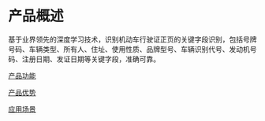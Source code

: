 #  产品概述

基于业界领先的深度学习技术，识别机动车行驶证正页的关键字段识别，包括号牌号码、车辆类型、所有人、住址、使用性质、品牌型号、车辆识别代号、发动机号码、注册日期、发证日期等关键字段，准确可靠。

[产品功能](Features.md)

[产品优势](Benefits.md)

[应用场景](Application-Scenarios.md)